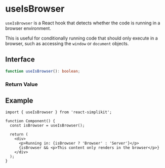# useIsBrowser

`useIsBrowser` is a React hook that detects whether the code is running in a browser environment.

This is useful for conditionally running code that should only execute in a browser, such as accessing the `window` or `document` objects.

## Interface

```ts
function useIsBrowser(): boolean;
```

### Return Value

<Interface
  name=""
  type="boolean"
  description="<code>true</code> if running in a browser environment, <code>false</code> if running in a server environment."
/>

## Example

```tsx
import { useIsBrowser } from 'react-simplikit';

function Component() {
  const isBrowser = useIsBrowser();

  return (
    <div>
      <p>Running in: {isBrowser ? 'Browser' : 'Server'}</p>
      {isBrowser && <p>This content only renders in the browser</p>}
    </div>
  );
}
```
